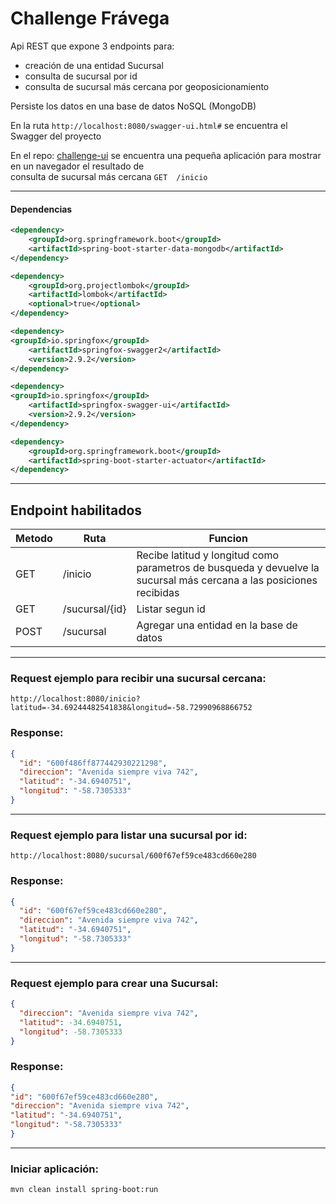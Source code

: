 # Challenge Frávega
Api REST que expone 3 endpoints para:
- creación de una entidad Sucursal 
- consulta de sucursal por id
- consulta de sucursal más cercana por geoposicionamiento

Persiste los datos en una base de datos NoSQL (MongoDB)

En la ruta ```http://localhost:8080/swagger-ui.html#``` se encuentra el Swagger
del proyecto

En el repo: [challenge-ui](https://github.com/saterdoe/challenge-ui) 
se encuentra una pequeña aplicación para mostrar en un navegador el resultado de  
consulta de sucursal más cercana
`GET  /inicio`
***
#### Dependencias ####

```xml
<dependency>
    <groupId>org.springframework.boot</groupId>
    <artifactId>spring-boot-starter-data-mongodb</artifactId>
</dependency>
```
```xml
<dependency>
    <groupId>org.projectlombok</groupId>
    <artifactId>lombok</artifactId>
    <optional>true</optional>
</dependency>
```
```xml
<dependency>
<groupId>io.springfox</groupId>
    <artifactId>springfox-swagger2</artifactId>
    <version>2.9.2</version>
</dependency>
```
```xml
<dependency>
<groupId>io.springfox</groupId>
    <artifactId>springfox-swagger-ui</artifactId>
    <version>2.9.2</version>
</dependency>
```
```xml
<dependency>
    <groupId>org.springframework.boot</groupId>
    <artifactId>spring-boot-starter-actuator</artifactId>
</dependency>
```
***
## Endpoint habilitados

Metodo | Ruta | Funcion |
 ------ | ------ | ------| 
GET |  /inicio | Recibe latitud y longitud como parametros de busqueda y devuelve la sucursal más cercana a las posiciones recibidas |
GET |  /sucursal/{id} | Listar  segun id |
POST |  /sucursal | Agregar una entidad en la base de datos |
***
### Request ejemplo para recibir una sucursal cercana:
`http://localhost:8080/inicio?latitud=-34.69244482541838&longitud=-58.72990968866752`

### Response:
```json
{
  "id": "600f486ff877442930221298",
  "direccion": "Avenida siempre viva 742",
  "latitud": "-34.6940751",
  "longitud": "-58.7305333"
}
```
***
### Request ejemplo para listar una sucursal por id:
`http://localhost:8080/sucursal/600f67ef59ce483cd660e280`

### Response:
```json
{
  "id": "600f67ef59ce483cd660e280",
  "direccion": "Avenida siempre viva 742",
  "latitud": "-34.6940751",
  "longitud": "-58.7305333"
}
```
***
### Request ejemplo para crear una Sucursal:
```json
{
  "direccion": "Avenida siempre viva 742",
  "latitud": -34.6940751,
  "longitud": -58.7305333
}
```

### Response:
```json
{
"id": "600f67ef59ce483cd660e280",
"direccion": "Avenida siempre viva 742",
"latitud": "-34.6940751",
"longitud": "-58.7305333"
}
```
***
### Iniciar aplicación:
```mvn clean install spring-boot:run```